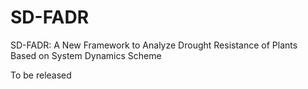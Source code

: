 # SD-FADR
SD-FADR: A New Framework to Analyze Drought Resistance of Plants Based on System Dynamics Scheme     

To be released
